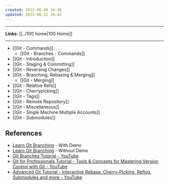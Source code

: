 ```yaml
---
created: 2022-06-08 16:36
updated: 2022-06-22 19:43
---
```

---
**Links**: [[../100 home|100 Home]]

---
- [[Git - Commands]]
	- [[Git - Branches - Commands]]
- [[Git - Introduction]]
- [[Git - Staging & Committing]]
- [[Git - Reversing Changes]]
- [[Git - Branching, Rebasing & Merging]]
	- [[Git - Merging]]
- [[Git - Relative Refs]]
- [[Git - Cherrypicking]]
- [[Git - Tags]]
- [[Git - Remote Repository]]
- [[Git - Miscellaneous]]
- [[Git - Single Machine Multiple Accounts]]
- [[Git - Submodules]]

## References
- [Learn Git Branching](https://learngitbranching.js.org/) - With Demo
- [Learn Git Branching](https://learngitbranching.js.org/?NODEMO) - Without Demo
- [Git Branches Tutorial - YouTube](https://www.youtube.com/watch?v=e2IbNHi4uCI)
- [Git for Professionals Tutorial - Tools & Concepts for Mastering Version Control with Git - YouTube](https://www.youtube.com/watch?v=Uszj_k0DGsg)
- [Advanced Git Tutorial - Interactive Rebase, Cherry-Picking, Reflog, Submodules and more - YouTube](https://www.youtube.com/watch?v=qsTthZi23VE)